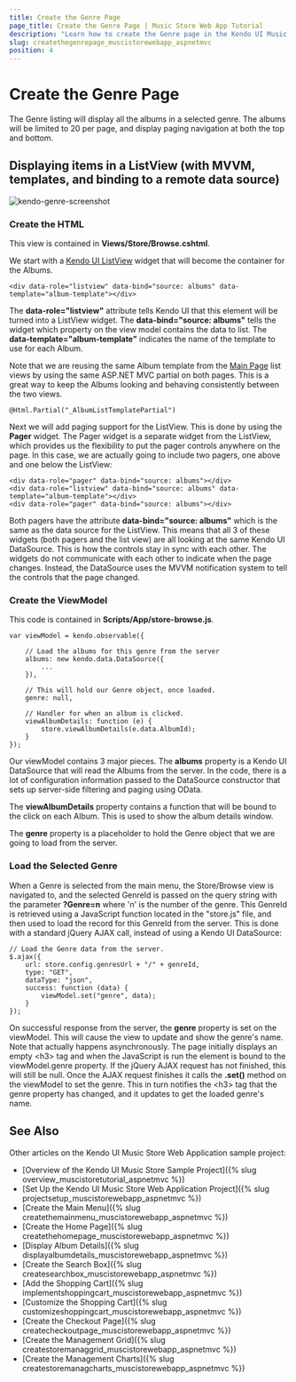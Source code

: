```yaml
---
title: Create the Genre Page
page_title: Create the Genre Page | Music Store Web App Tutorial
description: "Learn how to create the Genre page in the Kendo UI Music Store Web Application sample project by using Telerik UI for ASP.NET MVC."
slug: createthegenrepage_muscistorewebapp_aspnetmvc
position: 4
---
```


# Create the Genre Page

The Genre listing will display all the albums in a selected genre.
The albums will be limited to 20 per page, and display paging navigation at both the top and bottom.

## Displaying items in a ListView (with MVVM, templates, and binding to a remote data source)

![kendo-genre-screenshot](/aspnet-mvc/tutorial-kendo-music-store/music-store-web/images/kendo-genre-screenshot.png)

### Create the HTML

This view is contained in **Views/Store/Browse.cshtml**.

We start with a [Kendo UI ListView](http://demos.telerik.com/kendo-ui/web/listview/index.html) widget that will
become the container for the Albums.

    <div data-role="listview" data-bind="source: albums" data-template="album-template"></div>

The **data-role="listview"** attribute tells Kendo UI that this element will be turned into a ListView widget.
The **data-bind="source: albums"** tells the widget which property on the view model contains the data to list.
The **data-template="album-template"** indicates the name of the template to use for each Album.

Note that we are reusing the same Album template from the [Main Page](kendo-music-store-home-lists) list views
by using the same ASP.NET MVC partial on both pages. This is a great way to keep the Albums looking and
behaving consistently between the two views.

    @Html.Partial("_AlbumListTemplatePartial")

Next we will add paging support for the ListView. This is done by using the **Pager** widget.
The Pager widget is a separate widget from the ListView, which provides us the flexibility to put the pager
controls anywhere on the page. In this case, we are actually going to include two pagers, one above and one
below the ListView:

    <div data-role="pager" data-bind="source: albums"></div>
    <div data-role="listview" data-bind="source: albums" data-template="album-template"></div>
    <div data-role="pager" data-bind="source: albums"></div>

Both pagers have the attribute **data-bind="source: albums"** which is the same as the data source for the ListView.
This means that all 3 of these widgets (both pagers and the list view) are all looking at the same Kendo UI DataSource.
This is how the controls stay in sync with each other. The widgets do not communicate with each other to indicate when
the page changes. Instead, the DataSource uses the MVVM notification system to tell the controls that the page changed.

### Create the ViewModel

This code is contained in **Scripts/App/store-browse.js**.

    var viewModel = kendo.observable({

	    // Load the albums for this genre from the server
        albums: new kendo.data.DataSource({
            ...
        }),

		// This will hold our Genre object, once loaded.
        genre: null,

		// Handler for when an album is clicked.
        viewAlbumDetails: function (e) {
            store.viewAlbumDetails(e.data.AlbumId);
        }
    });

Our viewModel contains 3 major pieces. The **albums** property is a Kendo UI DataSource that will read the Albums from the server.
In the code, there is a lot of configuration information passed to the DataSource constructor that sets up
server-side filtering and paging using OData.

The **viewAlbumDetails** property contains a function that will be bound to the click on each Album.
This is used to show the album details window.

The **genre** property is a placeholder to hold the Genre object that we are going to load from the server.

### Load the Selected Genre

When a Genre is selected from the main menu, the Store/Browse view is navigated to, and the selected GenreId
is passed on the query string with the parameter **?Genre=n** where 'n' is the number of the genre.
This GenreId is retrieved using a JavaScript function located in the "store.js" file, and then used to
load the record for this GenreId from the server.
This is done with a standard jQuery AJAX call, instead of using a Kendo UI DataSource:

    // Load the Genre data from the server.
    $.ajax({
        url: store.config.genresUrl + "/" + genreId,
        type: "GET",
        dataType: "json",
        success: function (data) {
            viewModel.set("genre", data);
        }
    });

On successful response from the server, the **genre** property is set on the viewModel.
This will cause the view to update and show the genre's name.
Note that actually happens asynchronously. The page initially displays an empty &lt;h3&gt; tag
and when the JavaScript is run the element is bound to the viewModel.genre property.
If the jQuery AJAX request has not finished, this will still be null. Once the AJAX request finishes
it calls the **.set()** method on the viewModel to set the genre.
This in turn notifies the &lt;h3&gt; tag that the genre property has changed, and it updates to get the loaded genre's name.

## See Also

Other articles on the Kendo UI Music Store Web Application sample project:

* [Overview of the Kendo UI Music Store Sample Project]({% slug overview_muscistoretutorial_aspnetmvc %})
* [Set Up the Kendo UI Music Store Web Application Project]({% slug projectsetup_muscistorewebapp_aspnetmvc %})
* [Create the Main Menu]({% slug createthemainmenu_muscistorewebapp_aspnetmvc %})
* [Create the Home Page]({% slug createthehomepage_muscistorewebapp_aspnetmvc %})
* [Display Album Details]({% slug displayalbumdetails_muscistorewebapp_aspnetmvc %})
* [Create the Search Box]({% slug createsearchbox_muscistorewebapp_aspnetmvc %})
* [Add the Shopping Cart]({% slug implementshoppingcart_muscistorewebapp_aspnetmvc %})
* [Customize the Shopping Cart]({% slug customizeshoppingcart_muscistorewebapp_aspnetmvc %})
* [Create the Checkout Page]({% slug createcheckoutpage_muscistorewebapp_aspnetmvc %})
* [Create the Management Grid]({% slug createstoremanaggrid_muscistorewebapp_aspnetmvc %})
* [Create the Management Charts]({% slug createstoremanagcharts_muscistorewebapp_aspnetmvc %})
